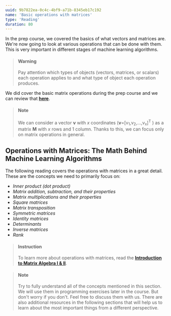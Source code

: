```yaml
---
uuid: 9b7822ea-0c4c-4bf9-a71b-8345eb17c192
name: 'Basic operations with matrices'
type: 'Reading'
duration: 80
---
```


In the prep course, we covered the basics of what vectors and matrices are. We're now going to look at various operations that can be done with them. This is very important in different stages of machine learning algorithms.

> #### Warning
> Pay attention which types of objects (vectors, matrices, or scalars) each operation applies to and what type of object each operation produces.

We did cover the basic matrix operations during the prep course and we can review that [**here**](https://drive.google.com/file/d/1RkRTASin_SCEQyWVNxytnB4VL8ryHX9z/view?usp=sharing).

> #### Note
> We can consider a vector **v** with _x_ coordinates (**v**=[v<sub>1</sub>,v<sub>2</sub>,...,v<sub>x</sub>]<sup>T</sup> ) as a matrix **M** with *x* rows and 1 column. Thanks to this, we can focus only on matrix operations in general.

## Operations with Matrices: The Math Behind Machine Learning Algorithms

The following reading covers the operations with matrices in a great detail. These are the concepts we need to primarily focus on:

* _Inner product (dot product)_
* _Matrix addition, subtraction, and their properties_
* _Matrix multiplications and their properties_
* _Square matrices_
* _Matrix transposition_
* _Symmetric matrices_
* _Identity matrices_
* _Determinants_
* _Inverse matrices_
* _Rank_


> #### Instruction
> To learn more about operations with matrices, read the [**Introduction to Matrix Algebra I & II**](https://drive.google.com/file/d/1WmHZfacI4Ew0n5jZkEjpnlxuArTNsiPo/view?usp=sharing).

<!-- -->
> #### Note
> Try to fully understand all of the concepts mentioned in this section. We will use them in programming exercises later in the course. But don't worry if you don't. Feel free to discuss them with us. There are also additional resources in the following sections that will help us to learn about the most important things from a different perspective.




